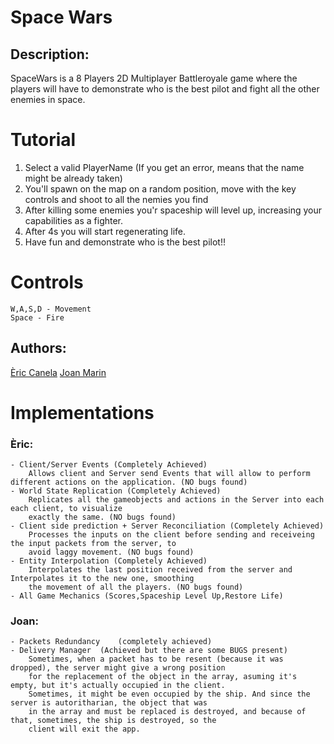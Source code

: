 # Space Wars
## Description:
SpaceWars is a 8 Players 2D Multiplayer Battleroyale game where the players will have to demonstrate who is the best pilot and fight all the other enemies in space.

# Tutorial
 1. Select a valid PlayerName (If you get an error, means that the name might be already taken)
 2. You'll spawn on the map on a random position, move with the key controls and shoot to all the nemies you find
 3. After killing some enemies you'r spaceship will level up, increasing your capabilities as a fighter.
 4. After 4s you will start regenerating life.
 5. Have fun and demonstrate who is the best pilot!! 
 
# Controls 
 	W,A,S,D - Movement
 	Space - Fire

## Authors: 
[Èric Canela](https://github.com/knela96) 
[Joan Marin](https://github.com/X0KA)

# Implementations
### Èric:
	- Client/Server Events (Completely Achieved)
		Allows client and Server send Events that will allow to perform different actions on the application. (NO bugs found)
	- World State Replication (Completely Achieved)
		Replicates all the gameobjects and actions in the Server into each each client, to visualize 
		exactly the same. (NO bugs found)
	- Client side prediction + Server Reconciliation (Completely Achieved)
		Processes the inputs on the client before sending and receiveing the input packets from the server, to 
		avoid laggy movement. (NO bugs found)
	- Entity Interpolation (Completely Achieved)
		Interpolates the last position received from the server and Interpolates it to the new one, smoothing 
		the movement of all the players. (NO bugs found)
	- All Game Mechanics (Scores,Spaceship Level Up,Restore Life)

### Joan:
	- Packets Redundancy 	(completely achieved)
	- Delivery Manager 	(Achieved but there are some BUGS present)
		Sometimes, when a packet has to be resent (because it was dropped), the server might give a wrong position 
		for the replacement of the object in the array, asuming it's empty, but it's actually occupied in the client. 
		Sometimes, it might be even occupied by the ship. And since the server is autoritharian, the object that was 
		in the array and must be replaced is destroyed, and because of that, sometimes, the ship is destroyed, so the 
		client will exit the app.

